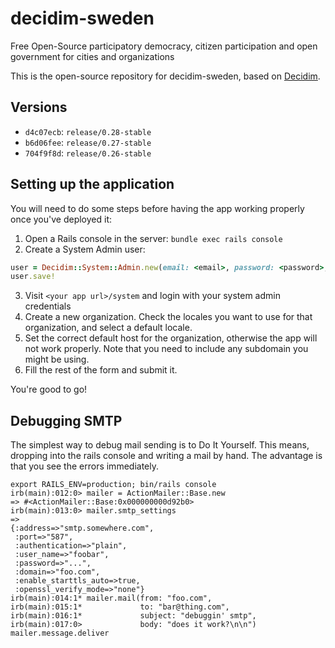 # decidim-sweden

Free Open-Source participatory democracy, citizen participation and open government for cities and organizations

This is the open-source repository for decidim-sweden, based on [Decidim](https://github.com/decidim/decidim).

## Versions

* `d4c07ecb`: `release/0.28-stable`
* `b6d06fee`: `release/0.27-stable`
* `704f9f8d`: `release/0.26-stable`

## Setting up the application

You will need to do some steps before having the app working properly once you've deployed it:

1. Open a Rails console in the server: `bundle exec rails console`
2. Create a System Admin user:
```ruby
user = Decidim::System::Admin.new(email: <email>, password: <password>, password_confirmation: <password>)
user.save!
```
3. Visit `<your app url>/system` and login with your system admin credentials
4. Create a new organization. Check the locales you want to use for that organization, and select a default locale.
5. Set the correct default host for the organization, otherwise the app will not work properly. Note that you need to include any subdomain you might be using.
6. Fill the rest of the form and submit it.

You're good to go!

## Debugging SMTP

The simplest way to debug mail sending is to Do It Yourself. This means,
dropping into the rails console and writing a mail by hand. The advantage is
that you see the errors immediately.

```
export RAILS_ENV=production; bin/rails console
irb(main):012:0> mailer = ActionMailer::Base.new
=> #<ActionMailer::Base:0x000000000d92b0>
irb(main):013:0> mailer.smtp_settings
=>
{:address=>"smtp.somewhere.com",
 :port=>"587",
 :authentication=>"plain",
 :user_name=>"foobar",
 :password=>"...",
 :domain=>"foo.com",
 :enable_starttls_auto=>true,
 :openssl_verify_mode=>"none"}
irb(main):014:1* mailer.mail(from: "foo.com",
irb(main):015:1*             to: "bar@thing.com",
irb(main):016:1*             subject: "debuggin' smtp",
irb(main):017:0>             body: "does it work?\n\n")
mailer.message.deliver
```
